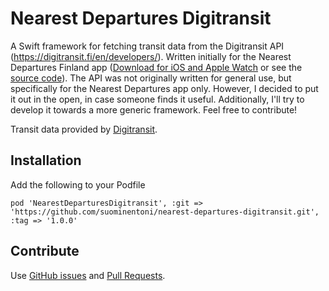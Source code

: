 
# Nearest Departures Digitransit

A Swift framework for fetching transit data from the Digitransit API (https://digitransit.fi/en/developers/). Written initially for the Nearest Departures Finland app ([Download for iOS and Apple Watch](https://itunes.apple.com/fi/app/hsl-lahimmat-lahdot/id1137708015?mt=8) or see the [source code](https://github.com/suominentoni/nearest-departures)). The API was not originally written for general use, but specifically for the Nearest Departures app only. However, I decided to put it out in the open, in case someone finds it useful. Additionally, I'll try to develop it towards a more generic framework. Feel free to contribute!

Transit data provided by [Digitransit](https://digitransit.fi/en/developers/).

## Installation

Add the following to your Podfile

`pod 'NearestDeparturesDigitransit', :git => 'https://github.com/suominentoni/nearest-departures-digitransit.git', :tag => '1.0.0'`

## Contribute

Use [GitHub issues](https://github.com/suominentoni/nearest-departures/issues) and [Pull Requests](https://github.com/suominentoni/nearest-departures/pulls).

